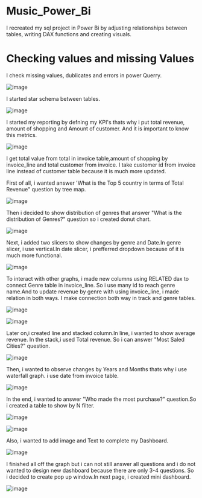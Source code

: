 # Music_Power_Bi
I recreated my sql project in Power Bi by adjusting relationships between tables, writing DAX functions and creating visuals.


# Checking values and missing Values

I check missing values, dublicates and errors in power Querry.

![image](https://github.com/user-attachments/assets/c96fab15-96f0-4309-834d-51c67fa0e46e)


I started  star schema between tables.

![image](https://github.com/user-attachments/assets/969640f1-74cd-46fb-8995-7ceb91db437c)

I started my reporting by defning my KPI's thats why i put total revenue, amount of shopping and Amount of customer.
And it is important to know this metrics.

![image](https://github.com/user-attachments/assets/2f6341f4-07c7-44c3-af41-7eb4a4e922d1)

I get total value from total in invoice table,amount of shopping by invoice_line and total customer from invoice.
I take customer id from invoice line instead of customer table because it is much more updated.

First of all, i wanted answer 'What is the Top 5 country in terms of Total Revenue" question by tree map.

![image](https://github.com/user-attachments/assets/8b7abc1f-d2ca-4340-aa27-6aa0c8dcb97a)

Then i decided to show distribution of genres that answer "What is the distribution of Genres?" question so i created donut chart.

![image](https://github.com/user-attachments/assets/be66a8f9-7b76-497f-a0e3-a93f8dae4478)

Next, i added two slicers to show changes by genre and Date.In genre slicer, i use vertical.In date slicer, i prefferred dropdown because of it is much more functional.

![image](https://github.com/user-attachments/assets/33132b8b-5af9-4347-a0c4-071737b910c6)

To interact with other graphs, i made new columns using RELATED dax to connect Genre table in invoice_line.
So i use many id to reach genre name.And to update revenue by genre with using invoice_line, i made relation in both ways.
I make connection both way in track and genre tables.

![image](https://github.com/user-attachments/assets/4f541880-456d-4cb3-a2cd-7f7ab32c13f5)

![image](https://github.com/user-attachments/assets/8c4b968b-76b3-4b5a-a228-ef2ce668a7b6)

Later on,i created line and stacked column.In line, i wanted to show average revenue. In the stack,i used Total revenue.
So i can answer "Most Saled Cities?"  question.

![image](https://github.com/user-attachments/assets/1d603ae5-ff7f-4a24-a2a5-0ea3e4f483b4)


Then, i wanted to observe changes by Years and Months thats why i use waterfall graph. i use date from invoice table.

![image](https://github.com/user-attachments/assets/6534cc8d-7a82-4234-8206-8e443f715f01)

In the end, i wanted to answer "Who made the most purchase?" question.So i created a table to show by N filter.

![image](https://github.com/user-attachments/assets/808512e5-c605-414a-9119-1af8727d01cb)

![image](https://github.com/user-attachments/assets/b3d19d8b-bdc0-4f99-8177-3e9c4405da9a)

Also, i wanted to add image and Text to complete my Dashboard.

![image](https://github.com/user-attachments/assets/8205bed7-bcab-419e-985b-af0d4aa88ce1)

I finished all off the graph but i can not still answer all questions and i do not wanted to design new dashboard because there are only 3-4 questions.
So i decided to create pop up window.In next page, i created mini dashboard.

![image](https://github.com/user-attachments/assets/4b0859b9-c072-48cb-bafa-809a9fe75498)

